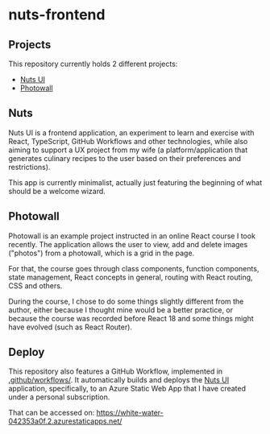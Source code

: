 # nuts-frontend

## Projects

This repository currently holds 2 different projects:

- [Nuts UI](/nuts-ui/)
- [Photowall](/Photowall/)

## Nuts

Nuts UI is a frontend application, an experiment to learn and exercise with React, TypeScript, GitHub Workflows and other technologies, while also aiming to support a UX project from my wife (a platform/application that generates culinary recipes to the user based on their preferences and restrictions).

This app is currently minimalist, actually just featuring the beginning of what should be a welcome wizard.

## Photowall

Photowall is an example project instructed in an online React course I took recently. The application allows the user to view, add and delete images ("photos") from a photowall, which is a grid in the page.

For that, the course goes through class components, function components, state management, React concepts in general, routing with React routing, CSS and others.

During the course, I chose to do some things slightly different from the author, either because I thought mine would be a better practice, or because the course was recorded before React 18 and some things might have evolved (such as React Router).

## Deploy

This repository also features a GitHub Workflow, implemented in [.github/workflows/](.github/workflows/azure-static-web-apps-white-water-042353a0f.yml).
It automatically builds and deploys the [Nuts UI](/nuts-ui/) application, specifically, to an Azure Static Web App that I have created under a personal subscription.

That can be accessed on:
https://white-water-042353a0f.2.azurestaticapps.net/